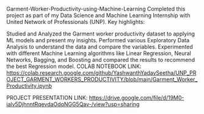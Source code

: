 Garment-Worker-Productivity-using-Machine-Learning
Completed this project as part of my Data Science and Machine Learning Internship with United Network of Professionals (UNP). Key highlights:

Studied and Analyzed the Garment worker productivity dataset to applying ML models and present my insights.
Performed various Exploratory Data Analysis to understand the data and compare the variables.
Experimented with different Machine Learning algorithms like Linear Regression, Neural Networks, Bagging, and Boosting and compared the results to recommend the best Regression model.
COLAB NOTEBOOK LINK: https://colab.research.google.com/github/YashwanthYadavSeetha/UNP_PROJECT_GARMENT_WORKERS_PRODUCTIVITY/blob/main/Garment_Worker_Productivity.ipynb

PROJECT PRESENTATION LINK: https://drive.google.com/file/d/19M0-ialv5DjhnntRqevdaOdqNGG5Qav-/view?usp=sharing
